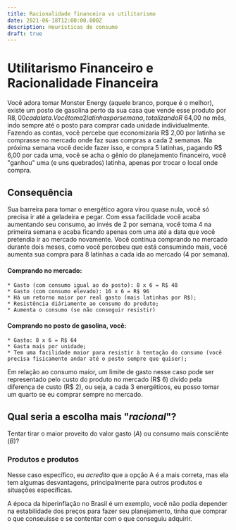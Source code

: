```yaml
---
title: Racionalidade financeira vs utilitarismo
date: 2021-06-18T12:00:00.000Z
description: Heurísticas de consumo
draft: true
---
```


# Utilitarismo Financeiro e Racionalidade Financeira

Você adora tomar Monster Energy (aquele branco, porque é o melhor), existe um posto de gasolina perto da sua casa que vende esse produto por R$8,00 cada lata. Você
toma 2 latinhas por semana, totalizando R$ 64,00 no mês, indo sempre até o posto para comprar cada unidade individualmente.
Fazendo as contas, você percebe que economizaria R$ 2,00 por latinha se comprasse no mercado onde faz suas compras a cada 2 semanas. Na próxima semana você decide fazer isso, e compra 5 latinhas, pagando R$ 6,00 por cada uma, você se acha o gênio do planejamento financeiro, você "ganhou" uma (e uns quebrados) latinha, apenas por trocar o local onde compra.

## Consequência

Sua barreira para tomar o energético agora virou quase nula, você só precisa ir até a geladeira e pegar. Com essa facilidade você acaba aumentando seu consumo, ao invés de 2 por semana, você toma 4 na primeira semana e acaba ficando apenas com uma até a data que você pretendia ir ao mercado novamente.
Você continua comprando no mercado durante dois meses, como você percebeu que está consumindo mais, você aumenta sua compra para 8 latinhas a cada ida ao mercado (4 por semana).

#### Comprando no mercado:
    * Gasto (com consumo igual ao do posto): 8 x 6 = R$ 48
    * Gasto (com consumo elevado): 16 x 6 = R$ 96
    * Há um retorno maior por real gasto (mais latinhas por R$);
    * Resistência diáriamente ao consumo do produto;
    * Aumenta o consumo (se não conseguir resistir)

#### Comprando no posto de gasolina, você:
    * Gasto: 8 x 6 = R$ 64
    * Gasta mais por unidade;
    * Tem uma facilidade maior para resistir à tentação do consumo (você precisa fisicamente andar até o posto sempre que quiser);

Em relação ao consumo maior, um limite de gasto nesse caso pode ser representado pelo custo do produto no mercado (R$ 6) divido pela diferença de custo (R$ 2), ou seja, a cada 3 energéticos, eu posso tomar um quarto se eu comprar sempre no mercado.

## Qual seria a escolha mais "*racional*"?

Tentar tirar o maior proveito do valor gasto (*A*) ou consumo mais consciênte (*B*)?

### Produtos e produtos

Nesse caso específico, eu *acredito* que a opção A é a mais correta, mas ela tem algumas desvantagens, principalmente para outros produtos e situações específicas.

A época da hiperinflação no Brasil é um exemplo, você não podia depender na estabilidade dos preços para fazer seu planejamento, tinha que comprar o que conseuisse e se contentar com o que conseguiu adquirir.




